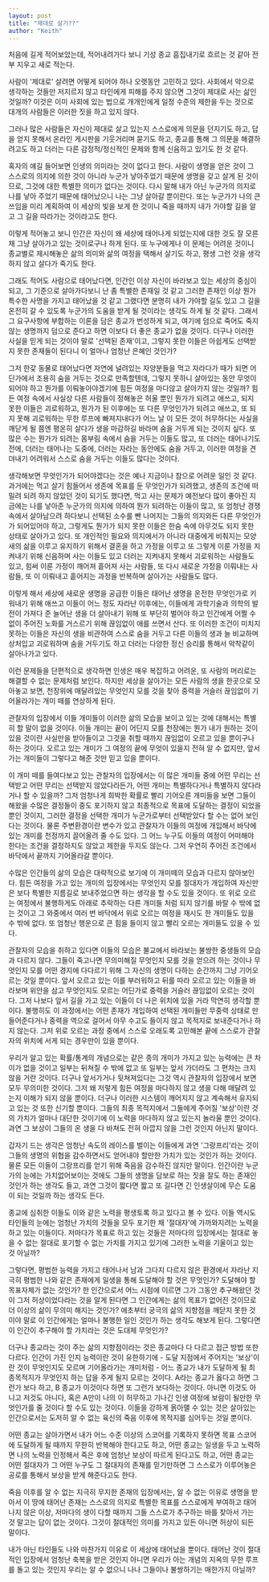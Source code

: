```yaml
---
layout: post
title: "제대로 살기??"
author: "Keith"
---
```



처음에 길게 적어보았는데, 적어내려가다 보니 기성 종교 흠집내기로 흐르는 것 같아 전부 지우고 새로 적는다.




사람이 '제대로' 살려면 어떻게 되어야 하나 오랫동안 고민하고 있다. 사회에서 악으로 생각하는 것들만 저지르지 않고 타인에게 피해를 주지 않으면 그것이 제대로 사는 삶인 것일까? 이것은 이미 사회에 있는 법으로 개개인에게 일정 수준의 제한을 두는 것으로 대개의 사람들은 이러한 짓을 하고 있지 않다.




그러나 많은 사람들은 자신이 제대로 살고 있는지 스스로에게 의문을 던지기도 하고, 답을 얻지 못해서 온라인 게시판을 기웃거리며 묻기도 하고, 종교를 통해 그 의문을 해결하려고도 하고 더러는 다른 감정적/정신적인 문제와 함께 신음하고 있기도 한 것 같다.




혹자의 얘길 들어보면 인생의 의미라는 것이 없다고 한다. 사람이 생명을 얻은 것이 그 스스로의 의지에 의한 것이 아니라 누군가 낳아주었기 때문에 생명을 갖고 살게 된 것이므로, 그것에 대한 특별한 의미가 없다는 것이다. 다시 말해 내가 아닌 누군가의 의지로 나를 낳아 주었기 때문에 태어났으니 나는 그냥 살아갈 뿐이란다. 또는 누군가가 나의 큰 쓰임을 미리 계획하여 이 세상의 빛을 보게 한 것이니 죽을 때까지 내가 가야할 길을 알고 그 길을 따라가는 것이라고도 한다. 




이렇게 적어놓고 보니 인간은 자신이 왜 세상에 태어나게 되었는지에 대한 것도 잘 모른 채 그냥 살아가고 있는 것이로구나 하게 된다. 또 누구에게나 이 문제는 어려운 것이니 종교별로 제시해놓은 삶의 의미와 삶의 여정을 택해서 살기도 하고, 평생 그런 것을 생각하지 않고 살다가 죽기도 한다. 




그래도 적어도 사람으로 태어났다면, 인간인 이상 자신이 바라보고 있는 세상의 중심이 되고, 그 기준으로 살아가다보니 난 좀 특별한 존재일 것 같고 그러한 존재인 이상 뭔가 특수한 사명을 가지고 태어났을 것 같고 그랬다면 분명히 내가 가야할 길도 있고 그 길을 온전히 갈 수 있도록 누군가의 도움을 받게 될 것이라는 생각도 하게 될 것 같다. 그래서 그 요구사항에 부합하는 이론을 담은 종교가 번성하게 되고, 여기에 덤으로 죽어도 죽지 않는 생명까지 덤으로 준다고 하면 이보다 더 좋은 종교가 없을 것이다. 더구나 이러한 사실을 믿게 되는 것이야 말로 '선택된 존재'이고, 그렇지 못한 이들은 아쉽게도 선택받지 못한 존재들이 된다니 이 얼마나 엄청난 은혜인 것인가?




그저 한갗 동물로 태어났다면 자연에 널려있는 자양분들을 먹고 자라다가 때가 되면 어딘가에서 조용히 숨을 거두는 것으로 만족할텐데, 그렇지 못하니 살아있는 동안 무엇이 되어야 하고 뭔가를 이뤄놓아야겠기에 힘든 여정을 마다않고 살아가지 않는 것일까? 힘든 여정 속에서 사실상 다른 사람들이 정해놓은 허울 뿐인 뭔가가 되려고 애쓰고, 되지 못한 이들은 괴로워하고, 뭔가가 된 이후에는 또 다른 무엇인가가 되려고 애쓰고, 또 되지 못해 괴로워하는 무한 루프에 빠져지내다가 어느 날 이 모든 것이 허무하다는 사실을 깨닫게 될 쯤엔 평온히 살다가 생을 마감하길 바라며 숨을 거두게 되는 것이지 싶다. 또 많은 수는 뭔가가 되려는 몸부림 속에서 숨을 거두는 이들도 많고, 또 더러는 태어나기도 전에, 더러는 태어나는 도중에, 더러는 자라는 동안에도 숨을 거두고, 이러한 여정을 견뎌내기 어려워서 스스로 숨을 거두는 이들도 많다는 것이다.




생각해보면 무엇인가가 되어야겠다는 것은 예나 지금이나 참으로 어려운 일인 것 같다. 과거에는 먹고 살기 힘들어서 생존에 목표를 둔 무엇인가가 되려했고, 생존의 조건에 떠밀려 되려 하지 않았던 것이 되기도 했다면, 먹고 사는 문제가 예전보다 많이 좋아진 지금에는 나를 낳아준 누군가의 의지에 의하여 뭔가 되려하는 이들이 많고, 또 엄청난 경쟁 속에서 살아남으려 하다보니 선택된 소수를 뺀 나머지는 그들의 의지와든 다른 무엇인가가 되어있어야 하고, 그렇게도 뭔가가 되지 못한 이들은 한숨 속에 아무것도 되지 못한 상태로 살아가고 있다. 또 개인적인 필요와 의지에서가 아니라 대중에게 비춰지는 모양새의 삶을 이루고 유지하기 위해서 결혼을 하고 가정을 이루고 또 그렇게 이룬 가정을 지켜내기 위해 신음하며 사는 이들도 있고 더러는 지켜내지 못해서 괴로워하는 사람들도 있고, 힘써 이룬 가정이 깨어져 흩어져 사는 사람들, 또 다시 새로운 가정을 이뤄내는 사람들, 또 이 이뤄내고 흩어지는 과정을 반복하며 살아가는 사람들도 많다.




이렇게 해서 세상에 새로운 생명을 공급한 이들은 태어난 생명을 온전한 무엇인가로 키워내기 위해 애쓰고 이들이 어느 정도 자라난 이후에는, 이들에게 과학기술과 의학의 발전이 가져다 준 늘어난 생을 더 살아내기 위해 또 부단히 벌어야 하고 인간에게 어쩔 수 없이 주어진 노화를 거스르기 위해 끊임없이 애를 쓰면서 산다. 또 이러한 조건이 미치지 못하는 이들은 자신의 생을 비관하여 스스로 숨을 거두고 다른 이들의 생과 늘 비교하며 상처입고 괴로워하며 숨을 거두기도 하고 더러는 다양한 정신 승리를 통해서 악착같이 살아나가고 있다.




이런 문제들을 단편적으로 생각하면 인생은 매우 복잡하고 어려운, 또 사람의 머리로는 해결할 수 없는 문제처럼 보인다. 하지만 세상을 살아가는 모든 사람의 생을 한곳으로 모아놓고 보면, 천장위에 매달려있는 무엇인지 모를 것을 찾아 중력을 거슬러 끊임없이 기어올라가는 개미 떼를 연상하게 된다. 




관찰자의 입장에서 이들 개미들이 이러한 삶의 모습을 보이고 있는 것에 대해서는 특별히 할 말이 없을 것이다. 이들 개미는 끝이 어딘지 모를 천장에는 뭔가 내가 원하는 것이 있을 것이란 사실만을 받아들이고 그것을 취할 때까지 끊임없이 오르고 있을 뿐이구나 하는 것이다. 오르고 있는 개미가 그 여정의 끝에 무엇이 있을지 전혀 알 수 없지만, 앞서가는 개미들이 그렇다고 해준 것만 믿고 있을 뿐이다. 




이 개미 떼를 들여다보고 있는 관찰자의 입장에서는 이 많은 개미들 중에 어떤 무리는 선택받고 어떤 무리는 선택받지 않았다라든가, 어떤 개미는 특별하다거나 특별하지 않다라거나 할 수 있을까? 그저 엄청나게 희박한 확률로 빨리 기어오른 개미들을 보면 그들이 해왔을 수많은 결정들이 중도 포기하지 않고 최종적으로 목표에 도달하는 결정이 되었을 뿐인 것이지, 그러한 결정을 선택한 개미가 누군가로부터 선택받았다 할 수는 없어 보인다는 것이다. 물론 주변환경이란 변수가 있고 관찰자가 이들의 여정에 개입해서 바닥에 있는 개미를 천정까지 끌어올려 줄 수도 있다. 그 어느 누구도 이들의 여정이 어떠해야 한다는 조건을 결정하지도 않았고 제한을 두지도 않는다. 그저 우연히 주어진 조건에서 바닥에서 끝까지 기어올라갈 뿐이다.




수많은 인간들의 삶의 모습은 대략적으로 보기에 이 개미떼의 모습과 다르지 않아보인다. 힘든 여정을 가고 있는 개미의 입장에서는 무엇인지 모를 절대자가 개입하여 자신만은 보다 특별한 지름길로 보내주었으면 하는 생각을 할 수도 있을 것이다. 또 위로 오르는 여정에서 불행하게도 아래로 추락하는 다른 개미들 처럼 되지 않기를 바랄 수 밖에 없는 것이고 그 와중에서 여러 번 바닥에서 위로 오르는 여정을 재시도 한 개미들도 있을 수 밖에 없다. 또 엄청난 행운으로 큰 힘을 들이지 않고 빨리 오르는 개미들도 있을 수 있다.




관찰자의 모습을 취하고 있다면 이들의 모습은 불교에서 바라보는 불쌍한 중생들의 모습과 다르지 않다. 그들이 죽고나면 무의미해질 무엇인지 모를 것을 얻으려 하는 것이나 무엇인지 모를 어떤 경지에 다다르기 위해 그 자신의 생명이 다하는 순간까지 그냥 기어오르는 것일 뿐이다. 앞서 오르고 있는 이를 부러워하고 뒤를 따라 오르고 있는 이들을 바라보며 위안을 삼고 무엇인지도 모르는 어딘가로 중력을 거슬러 끊임없이 오르는 것이다. 그저 나보다 앞서 길을 가고 있는 이들이 더 나은 위치에 있을 거라 막연히 생각할 뿐이다. 불행히도 이 과정에서는 어떤 존재가 개입하여 선택된 개미들만 무중력 상태로 만들어준다거나 중력을 역으로 걸어서 아무 수고도 들이지 않고 목적지로 보내준다거나 하지 않는다. 그저 위로 오르는 과정 중에서 스스로 오래도록 고민해본 끝에 스스로가 관찰자의 위치에 서게 되는 경우만이 있을 뿐이다. 




우리가 알고 있는 확률/통계의 개념으로는 같은 종의 개미가 가지고 있는 능력에는 큰 차이가 없을 것이고 일부는 뒤쳐질 수 밖에 없고 또 일부는 앞서 가더라도 그 편차는 크지 않을 거란 것이다. 더구나 앞서가거나 뒷쳐져있다는 그것 역시 관찰자의 입장에서 보면 모두 무의미한 것이다. 그저 왜 저렇게 힘든 여정을 마다하지 않고 생을 다해 매달려 있는지 이해가 되지 않을 뿐이다. 더구나 이러한 시스템이 깨어지지 않고 계속해서 유지되고 있는 것 또한 신기할 뿐이다. 그들의 최종 목적지에서 그들에게 주어질 '보상'이란 것의 가치가 얼마나 대단한 것이기에 이 노력을 마다하지 않고 있는지 놀라울 뿐인 것이다. 과연 그 보상이 그들의 온 생을 다 바쳐도 전혀 아깝지 않을 그런 것인지 아닌지 말이다. 




갑자기 드는 생각은 엄청난 속도의 레이스를 벌이는 이들에게 과연 '그랑프리'라는 것이 그들의 생명의 위협을 감수하면서도 얻어내야 할만한 가치가 있는 것인가 하는 것이다. 물론 모든 이들이 그랑프리를 얻기 위해 죽음을 감수하진 않지만 말이다. 인간이란 누군가의 눈에는 가치없어보이는 것에도 그들의 생명을 담보로 하는 짓을 잘도 하는 존재인 것인가 하는 생각도 들고, 과연 그것이 짧다면 짧고 또 길다면 긴 인생살이에 무슨 도움이 되는 것일까 하는 생각도 든다.




종교에 심취한 이들도 이와 같은 노력을 평생토록 하고 있다고 볼 수 있다. 이들 역시도 타인들의 눈에는 엄청난 가치의 것들을 모두 포기한 채 '절대자'에 가까와지려는 노력을 하고 있는 이들이다. 저마다가 목표로 하고 있는 것들은 저마다의 입장에서는 절대로 놓을 수 없는 절대로 포기할 수 없는 가치를 가지고 있기에 그러한 노력을 기울이고 있는 것 아닐까?




그렇다면, 평범한 능력을 가지고 태어나서 남과 그다지 다르지 않은 환경에서 자라난 지극히 평범한 나와 같은 존재에게 일생을 통해 도달해야 할 것은 무엇인가? 도달해야 할 목표자체가 없는 것인가? 한 인간으로서 어느 시점에 이르면 그가 그동안 추구해왔던 것이 그저 허상이었다라는 것을 알게 된다면 그 인간에게는 삶의 목표가 없어진 것이므로 더 이상의 삶이 무의미 해지는 것인가? 애초부터 궁극의 삶의 지향점을 깨닫지 못한 것이야 말로 이 인간에게는 얼마나 불행한 일인 것인가 하는 생각도 해보게 된다. 그렇다면 이 인간이 추구해야 할 가치라는 것은 도대체 무엇인가? 




더구나 종교라는 것이 주는 삶의 지향점이라는 것은 종교마다 다 다르고 접근 방법 또한 다르다. 인간이 가진 인지 능력이란 것이 유한하기에 - 도달 지점에서 주어지는 '보상'이란 것이 무엇인지도 모르며 기어올라가는 개미처럼 - 어느 종교가 내가 도달하게 될 최종목적지가 무엇인지 하는 답을 주게 될지 모르는 것이다. A라는 종교가 옳다고 하면 그런가 보다 하고, B 종교가 이것이다 하면 또 그런가 보다하는 것이다. 아니면 이것도 아니고 저것도 아니다, 혹은 A만이 나의 이 허무하고 기나긴 인생 여정에 보람이 될만한 무엇인가를 줄 것이다 할 수도 있는 것이다. 이들을 강하게 옭아맬 수 있는 것은 살아있는 인간으로서는 도저히 알 수 없는 육신의 죽음 이후에 목적지를 심어두는 것일 뿐이다.




어떤 종교는 살아가면서 내가 어느 수준 이상의 스코어를 기록하지 못하면 목표 스코어에 도달하게 될 때까지 무한히 반복해야 한다고도 하고, 어떤 종교는 일생을 두고 노력하면 나의 노력을 인정해서 죽은 후에 엄청난 보상이 따르게 된다고도 하고, 어떤 종교는 어떤 절대자가 그 어떤 누구도 그 절대자의 존재를 믿기만하면 그 스스로가 이루어놓은 공로를 통해서 보상을 받게 해준다고도 한다. 




죽음 이후를 알 수 없는 지극히 무지한 존재의 입장에서는, 알 수 없는 이유로 생명을 받아서 이 땅에 태어난 존재는 스스로의 의지로 특별한 목표를 스스로에게 부여하고 태어나지 않은 이상, 저마다의 생이 다할 때까지 그들 스스로가 추구하는 바를 찾아서 가는 것 말고는 답이 없는 것이다. 그것이 절대적인 의미를 가지고 있든 아니면 허상이 되든 말이다.




내가 아닌 타인들도 나와 마찬가지 이유로 이 세상에 태어났을 뿐이다. 태어난 것이 절대적인 입장에서 엄청난 축복을 받은 것인지 아니면 우리가 아는 개념의 지옥의 무한 루프를 돌고 있는 것인지 우리는 알 수 없으니 나나 그들이나 불쌍하기는 매한가지 아닐까?






